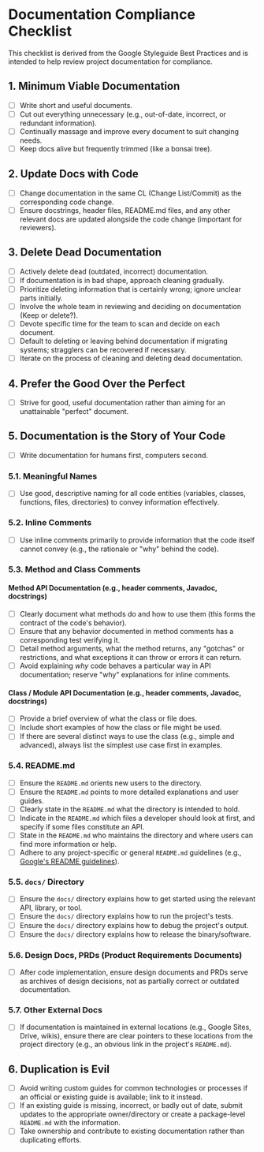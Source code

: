 # Documentation Compliance Checklist

This checklist is derived from the Google Styleguide Best Practices and is intended to help review project documentation for compliance.

## 1. Minimum Viable Documentation
- [ ] Write short and useful documents.
- [ ] Cut out everything unnecessary (e.g., out-of-date, incorrect, or redundant information).
- [ ] Continually massage and improve every document to suit changing needs.
- [ ] Keep docs alive but frequently trimmed (like a bonsai tree).

## 2. Update Docs with Code
- [ ] Change documentation in the same CL (Change List/Commit) as the corresponding code change.
- [ ] Ensure docstrings, header files, README.md files, and any other relevant docs are updated alongside the code change (important for reviewers).

## 3. Delete Dead Documentation
- [ ] Actively delete dead (outdated, incorrect) documentation.
- [ ] If documentation is in bad shape, approach cleaning gradually.
- [ ] Prioritize deleting information that is certainly wrong; ignore unclear parts initially.
- [ ] Involve the whole team in reviewing and deciding on documentation (Keep or delete?).
- [ ] Devote specific time for the team to scan and decide on each document.
- [ ] Default to deleting or leaving behind documentation if migrating systems; stragglers can be recovered if necessary.
- [ ] Iterate on the process of cleaning and deleting dead documentation.

## 4. Prefer the Good Over the Perfect
- [ ] Strive for good, useful documentation rather than aiming for an unattainable "perfect" document.

## 5. Documentation is the Story of Your Code
- [ ] Write documentation for humans first, computers second.

### 5.1. Meaningful Names
- [ ] Use good, descriptive naming for all code entities (variables, classes, functions, files, directories) to convey information effectively.

### 5.2. Inline Comments
- [ ] Use inline comments primarily to provide information that the code itself cannot convey (e.g., the rationale or "why" behind the code).

### 5.3. Method and Class Comments
#### Method API Documentation (e.g., header comments, Javadoc, docstrings)
- [ ] Clearly document what methods do and how to use them (this forms the contract of the code's behavior).
- [ ] Ensure that any behavior documented in method comments has a corresponding test verifying it.
- [ ] Detail method arguments, what the method returns, any "gotchas" or restrictions, and what exceptions it can throw or errors it can return.
- [ ] Avoid explaining *why* code behaves a particular way in API documentation; reserve "why" explanations for inline comments.

#### Class / Module API Documentation (e.g., header comments, Javadoc, docstrings)
- [ ] Provide a brief overview of what the class or file does.
- [ ] Include short examples of how the class or file might be used.
- [ ] If there are several distinct ways to use the class (e.g., simple and advanced), always list the simplest use case first in examples.

### 5.4. README.md
- [ ] Ensure the `README.md` orients new users to the directory.
- [ ] Ensure the `README.md` points to more detailed explanations and user guides.
- [ ] Clearly state in the `README.md` what the directory is intended to hold.
- [ ] Indicate in the `README.md` which files a developer should look at first, and specify if some files constitute an API.
- [ ] State in the `README.md` who maintains the directory and where users can find more information or help.
- [ ] Adhere to any project-specific or general `README.md` guidelines (e.g., [Google's README guidelines](https://google.github.io/styleguide/docguide/READMEs.html)).

### 5.5. `docs/` Directory
- [ ] Ensure the `docs/` directory explains how to get started using the relevant API, library, or tool.
- [ ] Ensure the `docs/` directory explains how to run the project's tests.
- [ ] Ensure the `docs/` directory explains how to debug the project's output.
- [ ] Ensure the `docs/` directory explains how to release the binary/software.

### 5.6. Design Docs, PRDs (Product Requirements Documents)
- [ ] After code implementation, ensure design documents and PRDs serve as archives of design decisions, not as partially correct or outdated documentation.

### 5.7. Other External Docs
- [ ] If documentation is maintained in external locations (e.g., Google Sites, Drive, wikis), ensure there are clear pointers to these locations from the project directory (e.g., an obvious link in the project's `README.md`).

## 6. Duplication is Evil
- [ ] Avoid writing custom guides for common technologies or processes if an official or existing guide is available; link to it instead.
- [ ] If an existing guide is missing, incorrect, or badly out of date, submit updates to the appropriate owner/directory or create a package-level `README.md` with the information.
- [ ] Take ownership and contribute to existing documentation rather than duplicating efforts.